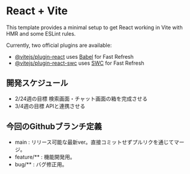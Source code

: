 # React + Vite

This template provides a minimal setup to get React working in Vite with HMR and some ESLint rules.

Currently, two official plugins are available:

- [@vitejs/plugin-react](https://github.com/vitejs/vite-plugin-react/blob/main/packages/plugin-react/README.md) uses [Babel](https://babeljs.io/) for Fast Refresh
- [@vitejs/plugin-react-swc](https://github.com/vitejs/vite-plugin-react-swc) uses [SWC](https://swc.rs/) for Fast Refresh

## 開発スケジュール
 - 2/24週の目標 検索画面・チャット画面の箱を完成させる
 - 3/4週の目標 APIと連携させる
 
## 今回のGithubブランチ定義
 - main : リリース可能な最新ver。直接コミットせずプルリクを通じてマージ。
 - feature/** : 機能開発用。
 - bug/** : バグ修正用。